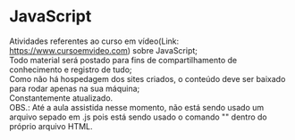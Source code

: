 # JavaScript
Atividades referentes ao curso em vídeo(Link: https://www.cursoemvideo.com) sobre JavaScript;<br>
Todo material será postado para fins de compartilhamento de conhecimento e registro de tudo;<br>
Como não há hospedagem dos sites criados, o conteúdo deve ser baixado para rodar apenas na sua máquina;<br>
Constantemente atualizado.<br>
OBS.: Até a aula assistida nesse momento, não está sendo usado um arquivo sepado em .js pois está sendo usado o comando "<script></script>" dentro do próprio arquivo HTML.
